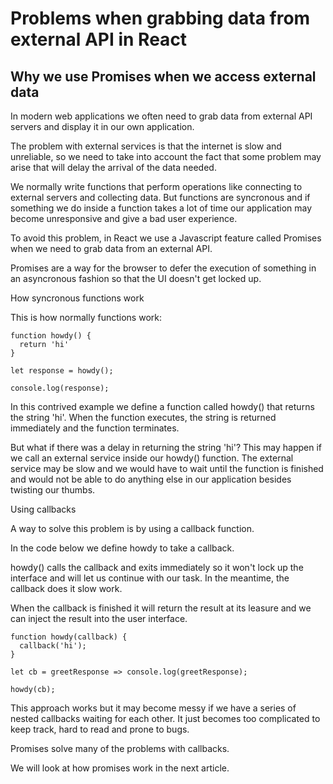 # Problems when grabbing data from external API in React
## Why we use Promises when we access external data 

In modern web applications we often need to grab data from external API servers
and display it in our own application.

The problem with external services is that the internet is slow and unreliable,
so we need to take into account the fact that some problem may arise that will
delay the arrival of the data needed.

We normally write functions that perform operations like connecting to external
servers and collecting data. But functions are syncronous and if something we do
inside a function takes a lot of time our application may become unresponsive and give a bad user experience.

To avoid this problem, in React we use a Javascript feature called Promises when we need to grab data from an external API.

Promises are a way for the browser to defer the execution of something in an
asyncronous fashion so that the UI doesn't get locked up.

How syncronous functions work

This is how normally functions work:

```
function howdy() {
  return 'hi'
}

let response = howdy();

console.log(response);
```

In this contrived example we define a function called howdy() that returns the string 'hi'. When the function executes, the string is returned immediately and the function terminates.

But what if there was a delay in returning the string 'hi'?
This may happen if we call an external service inside our howdy() function. The
external service may be slow and we would have to wait until the function is
finished and would not be able to do anything else in our application besides
twisting our thumbs.


Using callbacks

A way to solve this problem is by using a callback function.

In the code below we define howdy to take a callback.

howdy() calls the callback and exits immediately so it won't lock up the
interface and will let us continue with our
task. In the meantime, the callback does it slow work.

When the callback is finished it will return the result at its leasure and we
can inject the result into the user interface.


```
function howdy(callback) {
  callback('hi');
}

let cb = greetResponse => console.log(greetResponse);

howdy(cb);
```

This approach works but it may become messy if we have a series of nested callbacks 
waiting for each other.
It just becomes too complicated to keep track, hard to read and prone to bugs.

Promises solve many of the problems with callbacks.

We will look at how promises work in the next article.

